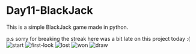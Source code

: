 # Day11-BlackJack
This is a simple BlackJack game made in python.

p.s sorry for breaking the streak here was a bit late on this project today :(
![start](https://user-images.githubusercontent.com/86790253/227799706-a1fbc895-ebab-4e69-a93a-59b38352a1a0.png)
![first-look](https://user-images.githubusercontent.com/86790253/227799709-c847f292-0209-4d4e-aa6d-d3c7052f4366.png)
![lost](https://user-images.githubusercontent.com/86790253/227799715-dc25e536-8d56-42b9-bb78-07664f4b3fa4.png)
![won](https://user-images.githubusercontent.com/86790253/227799719-680d16bc-f900-49af-8a40-a2f1e0f4a47b.png)
![draw](https://user-images.githubusercontent.com/86790253/227799722-78eaabee-d850-4400-b48a-6c699e1aecfb.png)
